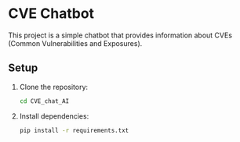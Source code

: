 # CVE Chatbot

This project is a simple chatbot that provides information about CVEs (Common Vulnerabilities and Exposures).

## Setup

1. Clone the repository:

    ```bash
    cd CVE_chat_AI
    ```

2. Install dependencies:

   ```bash
   pip install -r requirements.txt
   ```
